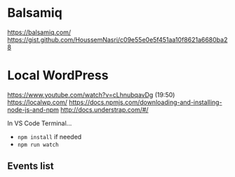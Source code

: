# Balsamiq
https://balsamiq.com/
https://gist.github.com/HoussemNasri/c09e55e0e5f451aa10f8621a6680ba28
# Local WordPress
https://www.youtube.com/watch?v=cLhnubqavDg (19:50)
https://localwp.com/
https://docs.npmjs.com/downloading-and-installing-node-js-and-npm
http://docs.understrap.com/#/

In VS Code Terminal...
- `npm install` if needed
- `npm run watch`
## Events list
<script src="eventsmanager-dynamic-list.js" />